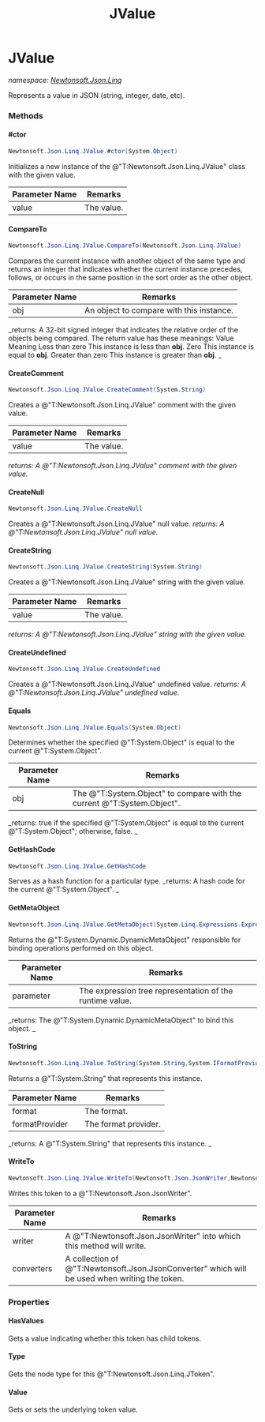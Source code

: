 ﻿---
title: JValue
---

# JValue
_namespace: [Newtonsoft.Json.Linq](N-Newtonsoft.Json.Linq.html)_

Represents a value in JSON (string, integer, date, etc).



### Methods

#### #ctor
```csharp
Newtonsoft.Json.Linq.JValue.#ctor(System.Object)
```
Initializes a new instance of the @"T:Newtonsoft.Json.Linq.JValue" class with the given value.

|Parameter Name|Remarks|
|--------------|-------|
|value|The value.|


#### CompareTo
```csharp
Newtonsoft.Json.Linq.JValue.CompareTo(Newtonsoft.Json.Linq.JValue)
```
Compares the current instance with another object of the same type and returns an integer that indicates whether the current instance precedes, follows, or occurs in the same position in the sort order as the other object.

|Parameter Name|Remarks|
|--------------|-------|
|obj|An object to compare with this instance.|

_returns: 
            A 32-bit signed integer that indicates the relative order of the objects being compared. The return value has these meanings:
            Value
            Meaning
            Less than zero
            This instance is less than **obj**.
            Zero
            This instance is equal to **obj**.
            Greater than zero
            This instance is greater than **obj**.
            _

#### CreateComment
```csharp
Newtonsoft.Json.Linq.JValue.CreateComment(System.String)
```
Creates a @"T:Newtonsoft.Json.Linq.JValue" comment with the given value.

|Parameter Name|Remarks|
|--------------|-------|
|value|The value.|

_returns: A @"T:Newtonsoft.Json.Linq.JValue" comment with the given value._

#### CreateNull
```csharp
Newtonsoft.Json.Linq.JValue.CreateNull
```
Creates a @"T:Newtonsoft.Json.Linq.JValue" null value.
_returns: A @"T:Newtonsoft.Json.Linq.JValue" null value._

#### CreateString
```csharp
Newtonsoft.Json.Linq.JValue.CreateString(System.String)
```
Creates a @"T:Newtonsoft.Json.Linq.JValue" string with the given value.

|Parameter Name|Remarks|
|--------------|-------|
|value|The value.|

_returns: A @"T:Newtonsoft.Json.Linq.JValue" string with the given value._

#### CreateUndefined
```csharp
Newtonsoft.Json.Linq.JValue.CreateUndefined
```
Creates a @"T:Newtonsoft.Json.Linq.JValue" undefined value.
_returns: A @"T:Newtonsoft.Json.Linq.JValue" undefined value._

#### Equals
```csharp
Newtonsoft.Json.Linq.JValue.Equals(System.Object)
```
Determines whether the specified @"T:System.Object" is equal to the current @"T:System.Object".

|Parameter Name|Remarks|
|--------------|-------|
|obj|The @"T:System.Object" to compare with the current @"T:System.Object".|

_returns: true if the specified @"T:System.Object" is equal to the current @"T:System.Object"; otherwise, false.
            _

#### GetHashCode
```csharp
Newtonsoft.Json.Linq.JValue.GetHashCode
```
Serves as a hash function for a particular type.
_returns: 
            A hash code for the current @"T:System.Object".
            _

#### GetMetaObject
```csharp
Newtonsoft.Json.Linq.JValue.GetMetaObject(System.Linq.Expressions.Expression)
```
Returns the @"T:System.Dynamic.DynamicMetaObject" responsible for binding operations performed on this object.

|Parameter Name|Remarks|
|--------------|-------|
|parameter|The expression tree representation of the runtime value.|

_returns: 
            The @"T:System.Dynamic.DynamicMetaObject" to bind this object.
            _

#### ToString
```csharp
Newtonsoft.Json.Linq.JValue.ToString(System.String,System.IFormatProvider)
```
Returns a @"T:System.String" that represents this instance.

|Parameter Name|Remarks|
|--------------|-------|
|format|The format.|
|formatProvider|The format provider.|

_returns: 
            A @"T:System.String" that represents this instance.
            _

#### WriteTo
```csharp
Newtonsoft.Json.Linq.JValue.WriteTo(Newtonsoft.Json.JsonWriter,Newtonsoft.Json.JsonConverter[])
```
Writes this token to a @"T:Newtonsoft.Json.JsonWriter".

|Parameter Name|Remarks|
|--------------|-------|
|writer|A @"T:Newtonsoft.Json.JsonWriter" into which this method will write.|
|converters|A collection of @"T:Newtonsoft.Json.JsonConverter" which will be used when writing the token.|



### Properties

#### HasValues
Gets a value indicating whether this token has child tokens.
#### Type
Gets the node type for this @"T:Newtonsoft.Json.Linq.JToken".
#### Value
Gets or sets the underlying token value.
